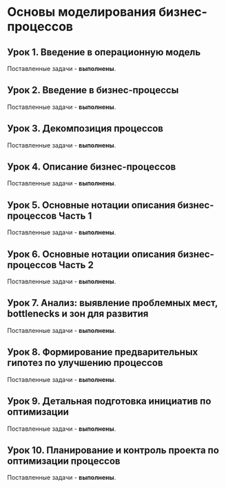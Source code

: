# Основы моделирования бизнес-процессов

## Урок 1. Введение в операционную модель

Поставленные задачи - **выполнены**.

## Урок 2. Введение в бизнес-процессы

Поставленные задачи - **выполнены**.

## Урок 3. Декомпозиция процессов

Поставленные задачи - **выполнены**.

## Урок 4. Описание бизнес-процессов

Поставленные задачи - **выполнены**.

## Урок 5. Основные нотации описания бизнес-процессов Часть 1

Поставленные задачи - **выполнены**.

## Урок 6. Основные нотации описания бизнес-процессов Часть 2

Поставленные задачи - **выполнены**.

## Урок 7. Анализ: выявление проблемных мест, bottlenecks и зон для развития

Поставленные задачи - **выполнены**.

## Урок 8. Формирование предварительных гипотез по улучшению процессов

Поставленные задачи - **выполнены**.

## Урок 9. Детальная подготовка инициатив по оптимизации

Поставленные задачи - **выполнены**.

## Урок 10. Планирование и контроль проекта по оптимизации процессов

Поставленные задачи - **выполнены**.
